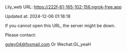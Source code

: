 Lily_web URL: https://222f-61-165-102-156.ngrok-free.app

Updated at: 2024-12-06 01:18:18

If you cannot open this URL, the server might be down.

Please contact: 

goley04@foxmail.com Or Wechat:GL_yeaH